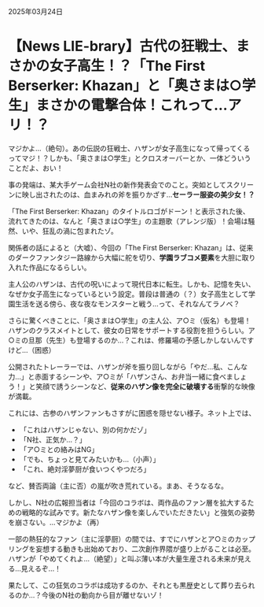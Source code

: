 2025年03月24日

# 【News LIE-brary】古代の狂戦士、まさかの女子高生！？「The First Berserker: Khazan」と「奥さまは○学生」まさかの電撃合体！これって…アリ！？

マジかよ…（絶句）。あの伝説の狂戦士、ハザンが女子高生になって帰ってくるってマジ！？しかも、「奥さまは○学生」とクロスオーバーとか、一体どういうことだよ、おい！

事の発端は、某大手ゲーム会社N社の新作発表会でのこと。突如としてスクリーンに映し出されたのは、血まみれの斧を振りかざす…**セーラー服姿の美少女！？**

「The First Berserker: Khazan」のタイトルロゴがドーン！と表示された後、流れてきたのは、なんと「奥さまは○学生」の主題歌（アレンジ版）！会場は騒然、いや、狂乱の渦に包まれたゾ。

関係者の話によると（大嘘）、今回の「The First Berserker: Khazan」は、従来のダークファンタジー路線から大幅に舵を切り、**学園ラブコメ要素**を大胆に取り入れた作品になるらしい。

主人公のハザンは、古代の呪いによって現代日本に転生。しかも、記憶を失い、なぜか女子高生になっているという設定。普段は普通の（？）女子高生として学園生活を送る傍ら、夜な夜なモンスターと戦う…って、それなんてラノベ？

さらに驚くべきことに、「奥さまは○学生」の主人公、ア○ミ（仮名）も登場！ハザンのクラスメイトとして、彼女の日常をサポートする役割を担うらしい。ア○ミの旦那（先生）も登場するのか…？これは、修羅場の予感しかしないんですけど…（困惑）

公開されたトレーラーでは、ハザンが斧を振り回しながら「やだ…私、こんな力…」と赤面するシーンや、ア○ミが「ハザンさん、お弁当一緒に食べましょう！」と笑顔で誘うシーンなど、**従来のハザン像を完全に破壊する**衝撃的な映像が満載。

これには、古参のハザンファンもさすがに困惑を隠せない様子。ネット上では、

*   「これはハザンじゃない、別の何かだゾ」
*   「N社、正気か…？」
*   「ア○ミとの絡みはNG」
*   「でも、ちょっと見てみたいかも…（小声）」
*   「これ、絶対淫夢厨が食いつくやつだろ」

など、賛否両論（主に否）の嵐が吹き荒れている。まあ、そうなるな。

しかし、N社の広報担当者は「今回のコラボは、両作品のファン層を拡大するための戦略的な試みです。新たなハザン像を楽しんでいただきたい」と強気の姿勢を崩さない。…マジかよ（再）

一部の熱狂的なファン（主に淫夢厨）の間では、すでにハザンとア○ミのカップリングを妄想する動きも出始めており、二次創作界隈が盛り上がることは必至。ハザンが「やめてくれよ…（絶望）」と叫ぶ薄い本が大量生産される未来が見える…見えるぞ…！

果たして、この狂気のコラボは成功するのか、それとも黒歴史として葬り去られるのか…？今後のN社の動向から目が離せないゾ！
